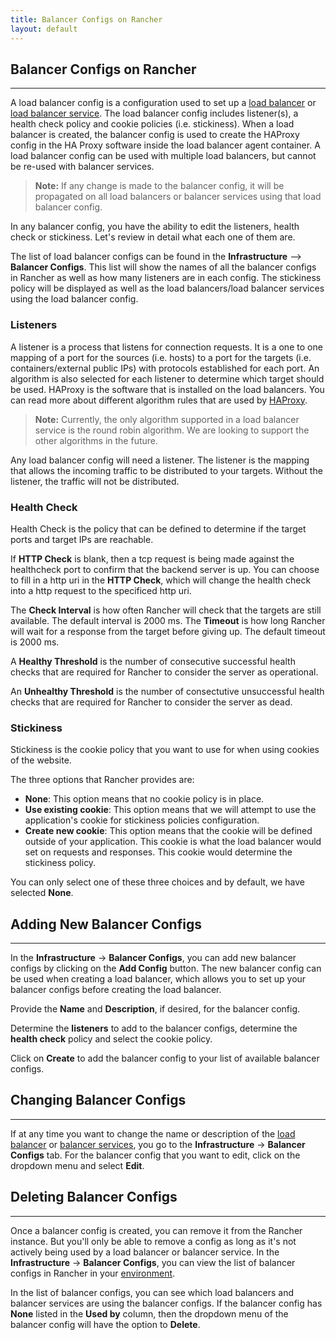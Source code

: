 ```yaml
---
title: Balancer Configs on Rancher
layout: default
---
```


## Balancer Configs on Rancher
---

A load balancer config is a configuration used to set up a [load balancer]({{site.baseurl}}/docs/infrastructure/load-balancers) or [load balancer service]({{site.baseurl}}/docs/services/projects/adding-balancers). The load balancer config includes listener(s), a health check policy and cookie policies (i.e. stickiness). When a load balancer is created, the balancer config is used to create the HAProxy config in the HA Proxy software inside the load balancer agent container. A load balancer config can be used with multiple load balancers, but cannot be re-used with balancer services.

> **Note:** If any change is made to the balancer config, it will be propagated on all load balancers or balancer services using that load balancer config.

In any balancer config, you have the ability to edit the listeners, health check or stickiness. Let's review in detail what each one of them are.

The list of load balancer configs can be found in the **Infrastructure** --> **Balancer Configs**. This list will show the names of all the balancer configs in Rancher as well as how many listeners are in each config. The stickiness policy will be displayed as well as the load balancers/load balancer services using the load balancer config. 

### Listeners 

A listener is a process that listens for connection requests. It is a one to one mapping of a port for the sources (i.e. hosts) to a port for the targets (i.e. containers/external public IPs) with protocols established for each port.  An algorithm is also selected for each listener to determine which target should be used. HAProxy is the software that is installed on the load balancers. You can read more about different algorithm rules that are used by [HAProxy]( http://cbonte.github.io/haproxy-dconv/configuration-1.5.html).

> **Note:** Currently, the only algorithm supported in a load balancer service is the round robin algorithm. We are looking to support the other algorithms in the future.

Any load balancer config will need a listener. The listener is the mapping that allows the incoming traffic to be distributed to your targets. Without the listener, the traffic will not be distributed.

### Health Check 

Health Check is the policy that can be defined to determine if the target ports and target IPs are reachable. 

If **HTTP Check** is blank, then a tcp request is being made against the healthcheck port to confirm that the backend server is up. You can choose to fill in a http uri in the **HTTP Check**, which will change the health check into a http request to the specificed http uri. 

The **Check Interval** is how often Rancher will check that the targets are still available. The default interval is 2000 ms. The **Timeout** is how long Rancher will wait for a response from the target before giving up. The default timeout is 2000 ms. 

A **Healthy Threshold** is the number of consecutive successful health checks that are required for Rancher to consider the server as operational. 

An **Unhealthy Threshold** is the number of consectutive unsuccessful health checks that are required for Rancher to consider the server as dead. 

### Stickiness

Stickiness is the cookie policy that you want to use for when using cookies of the website. 

The three options that Rancher provides are:

* **None**: This option means that no cookie policy is in place.
* **Use existing cookie**: This option means that we will attempt to use the application's cookie for stickiness policies configuration. 
* **Create new cookie**: This option means that the cookie will be defined outside of your application. This cookie is what the load balancer would set on requests and responses. This cookie would determine the stickiness policy. 

You can only select one of these three choices and by default, we have selected **None**.

## Adding New Balancer Configs
---

In the **Infrastructure** -> **Balancer Configs**, you can add new balancer configs by clicking on the **Add Config** button. The new balancer config can be used when creating a load balancer, which allows you to set up your balancer configs before creating the load balancer. 

Provide the **Name** and **Description**, if desired, for the balancer config. 

Determine the **listeners** to add to the balancer configs, determine the **health check** policy and select the cookie policy.

Click on **Create** to add the balancer config to your list of available balancer configs.

## Changing Balancer Configs
----

If at any time you want to change the name or description of the [load balancer]({{site.baseurl}}/docs/infrastructure/load-balancers/) or [balancer services]({{site.baseurl}}/docs/services/projects/adding-balancers), you go to the **Infrastructure** -> **Balancer Configs** tab. For the balancer config that you want to edit, click on the dropdown menu and select **Edit**.

## Deleting Balancer Configs
---

Once a balancer config is created, you can remove it from the Rancher instance. But you'll only be able to remove a config as long as it's not actively being used by a load balancer or balancer service. In the **Infrastructure** -> **Balancer Configs**, you can view the list of balancer configs in Rancher in your [environment]({{site.baseurl}}/docs/configuration/environments/).

In the list of balancer configs, you can see which load balancers and balancer services are using the balancer configs. If the balancer config has **None** listed in the **Used by** column, then the dropdown menu of the balancer config will have the option to **Delete**.

